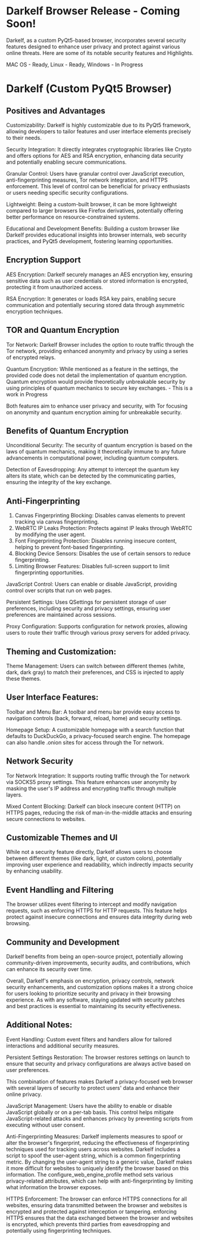 # Darkelf Browser Release - Coming Soon!

Darkelf, as a custom PyQt5-based browser, incorporates several security features designed to enhance user privacy and protect against various online threats. Here are some of its notable security features and Highlights.

MAC OS - Ready,
Linux - Ready,
Windows - In Progress

# Darkelf (Custom PyQt5 Browser)

## Positives and Advantages

Customizability: Darkelf is highly customizable due to its PyQt5 framework, allowing developers to tailor features and user interface elements precisely to their needs.

Security Integration: It directly integrates cryptographic libraries like Crypto and offers options for AES and RSA encryption, enhancing data security and potentially enabling secure communications.

Granular Control: Users have granular control over JavaScript execution, anti-fingerprinting measures, Tor network integration, and HTTPS enforcement. This level of control can be beneficial for privacy enthusiasts or users needing specific security configurations.

Lightweight: Being a custom-built browser, it can be more lightweight compared to larger browsers like Firefox derivatives, potentially offering better performance on resource-constrained systems.

Educational and Development Benefits: Building a custom browser like Darkelf provides educational insights into browser internals, web security practices, and PyQt5 development, fostering learning opportunities.

## Encryption Support

AES Encryption: Darkelf securely manages an AES encryption key, ensuring sensitive data such as user credentials or stored information is encrypted, protecting it from unauthorized access.

RSA Encryption: It generates or loads RSA key pairs, enabling secure communication and potentially securing stored data through asymmetric encryption techniques.

## TOR and Quantum Encryption

Tor Network: Darkelf Browser includes the option to route traffic through the Tor network, providing enhanced anonymity and privacy by using a series of encrypted relays.

Quantum Encryption: While mentioned as a feature in the settings, the provided code does not detail the implementation of quantum encryption. Quantum encryption would provide theoretically unbreakable security by using principles of quantum mechanics to secure key exchanges. - This is a work in Progress

Both features aim to enhance user privacy and security, with Tor focusing on anonymity and quantum encryption aiming for unbreakable security.

## Benefits of Quantum Encryption

Unconditional Security: The security of quantum encryption is based on the laws of quantum mechanics, making it theoretically immune to any future advancements in computational power, including quantum computers.

Detection of Eavesdropping: Any attempt to intercept the quantum key alters its state, which can be detected by the communicating parties, ensuring the integrity of the key exchange.

## Anti-Fingerprinting

1. Canvas Fingerprinting Blocking: Disables canvas elements to prevent tracking via canvas fingerprinting.
2. WebRTC IP Leaks Protection: Protects against IP leaks through WebRTC by modifying the user agent.
3. Font Fingerprinting Protection: Disables running insecure content, helping to prevent font-based fingerprinting.
4. Blocking Device Sensors: Disables the use of certain sensors to reduce fingerprinting.
5. Limiting Browser Features: Disables full-screen support to limit fingerprinting opportunities.

JavaScript Control: Users can enable or disable JavaScript, providing control over scripts that run on web pages.

Persistent Settings: Uses QSettings for persistent storage of user preferences, including security and privacy settings, ensuring user preferences are maintained across sessions.

Proxy Configuration: Supports configuration for network proxies, allowing users to route their traffic through various proxy servers for added privacy.

## Theming and Customization:

Theme Management: Users can switch between different themes (white, dark, dark gray) to match their preferences, and CSS is injected to apply these themes.

## User Interface Features:

Toolbar and Menu Bar: A toolbar and menu bar provide easy access to navigation controls (back, forward, reload, home) and security settings.

Homepage Setup: A customizable homepage with a search function that defaults to DuckDuckGo, a privacy-focused search engine. The homepage can also handle .onion sites for access through the Tor network.

## Network Security

Tor Network Integration: It supports routing traffic through the Tor network via SOCKS5 proxy settings. This feature enhances user anonymity by masking the user's IP address and encrypting traffic through multiple layers.

Mixed Content Blocking: Darkelf can block insecure content (HTTP) on HTTPS pages, reducing the risk of man-in-the-middle attacks and ensuring secure connections to websites.

## Customizable Themes and UI

While not a security feature directly, Darkelf allows users to choose between different themes (like dark, light, or custom colors), potentially improving user experience and readability, which indirectly impacts security by enhancing usability.

## Event Handling and Filtering

The browser utilizes event filtering to intercept and modify navigation requests, such as enforcing HTTPS for HTTP requests. This feature helps protect against insecure connections and ensures data integrity during web browsing.

## Community and Development

Darkelf benefits from being an open-source project, potentially allowing community-driven improvements, security audits, and contributions, which can enhance its security over time.

Overall, Darkelf's emphasis on encryption, privacy controls, network security enhancements, and customization options makes it a strong choice for users looking to prioritize security and privacy in their browsing experience. As with any software, staying updated with security patches and best practices is essential to maintaining its security effectiveness.

## Additional Notes:

Event Handling: Custom event filters and handlers allow for tailored interactions and additional security measures.

Persistent Settings Restoration: The browser restores settings on launch to ensure that security and privacy configurations are always active based on user preferences.

This combination of features makes Darkelf a privacy-focused web browser with several layers of security to protect users' data and enhance their online privacy.

JavaScript Management: Users have the ability to enable or disable JavaScript globally or on a per-tab basis. This control helps mitigate JavaScript-related attacks and enhances privacy by preventing scripts from executing without user consent.

Anti-Fingerprinting Measures: Darkelf implements measures to spoof or alter the browser's fingerprint, reducing the effectiveness of fingerprinting techniques used for tracking users across websites. Darkelf includes a script to spoof the user-agent string, which is a common fingerprinting metric. By changing the user-agent string to a generic value, Darkelf makes it more difficult for websites to uniquely identify the browser based on this information. The configure_web_engine_profile method sets various privacy-related attributes, which can help with anti-fingerprinting by limiting what information the browser exposes.

HTTPS Enforcement: The browser can enforce HTTPS connections for all websites, ensuring data transmitted between the browser and websites is encrypted and protected against interception or tampering. enforcing HTTPS ensures that the data exchanged between the browser and websites is encrypted, which prevents third parties from eavesdropping and potentially using fingerprinting techniques.

